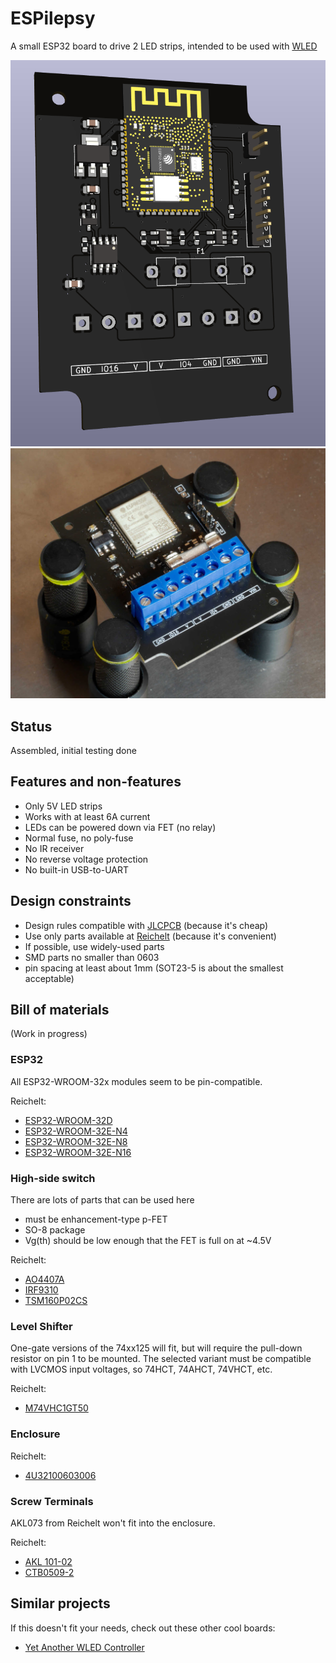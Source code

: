 ESPilepsy
=========

A small ESP32 board to drive 2 LED strips, intended to be used with [WLED](https://kno.wled.ge/)

![A rendered image of the PCB](espilepsy.png)
![A photo of the assembled PCB](espilepsy-v1.jpg)


## Status

Assembled, initial testing done

## Features and non-features

 - Only 5V LED strips
 - Works with at least 6A current
 - LEDs can be powered down via FET (no relay)
 - Normal fuse, no poly-fuse
 - No IR receiver
 - No reverse voltage protection
 - No built-in USB-to-UART

## Design constraints

 - Design rules compatible with [JLCPCB](https://jlcpcb.com/) (because it's cheap)
 - Use only parts available at [Reichelt](https://www.reichelt.de/) (because it's convenient)
 - If possible, use widely-used parts
 - SMD parts no smaller than 0603
 - pin spacing at least about 1mm (SOT23-5 is about the smallest acceptable)

## Bill of materials

(Work in progress)

### ESP32

All ESP32-WROOM-32x modules seem to be pin-compatible.

Reichelt:
 - [ESP32-WROOM-32D](https://www.reichelt.de/wifi-smd-modul-esp32-d0wd-4-mb-spi-3-3-v-18-x-25-5-x-3-2-mm-esp32wroom32d-p300012.html)
 - [ESP32-WROOM-32E-N4](https://www.reichelt.de/wifi-smd-modul-esp32-d0wd-v3-16-mb-spi-3-3-v-18-x-25-5-x-3-1-esp32wroom32e16-p300025.html)
 - [ESP32-WROOM-32E-N8](https://www.reichelt.de/wifi-modul-802-11-bt-2-4-2-5ghz-150mb-s-esp32wroom32e8-p311740.html)
 - [ESP32-WROOM-32E-N16](https://www.reichelt.de/wifi-smd-modul-esp32-d0wd-v3-16-mb-spi-3-3-v-18-x-25-5-x-3-1-esp32wroom32e16-p300025.html)

### High-side switch

There are lots of parts that can be used here

 - must be enhancement-type p-FET
 - SO-8 package
 - Vg(th) should be low enough that the FET is full on at ~4.5V
 
Reichelt: 
 - [AO4407A](https://www.reichelt.de/mosfet-p-kanal-30-v-12-a-rds-on-0-0085-ohm-so-8-ao-4407a-p166495.html)
 - [IRF9310](https://www.reichelt.de/mosfet-p-ch-30v-20a-2-5w-so-8-irf-9310-p132127.html)
 - [TSM160P02CS](https://www.reichelt.de/mosfet-p-ch-20v-11a-0-016r-so8-tsm160p02cs-p254930.html)

### Level Shifter

One-gate versions of the 74xx125 will fit, but will require the pull-down resistor on pin 1 to be mounted. The selected variant must be compatible with LVCMOS input voltages, so 74HCT, 74AHCT, 74VHCT, etc.

Reichelt:
 - [M74VHC1GT50](https://www.reichelt.de/buffer-cmos-1-65--5-5-v-sot-23-5-m74vhc1gt50dtt1g-p219278.html)

### Enclosure

Reichelt:
 - [4U32100603006](https://www.reichelt.de/industriegehaeuse-76-x-59-x-28-mm-ip54-schwarz-4u32100603006-p324273.html)

### Screw Terminals

AKL073 from Reichelt won't fit into the enclosure.

Reichelt:
 - [AKL 101-02](https://www.reichelt.de/anschlussklemme-2-pol-2-mm-rm-5-08-akl-101-02-p36605.html)
 - [CTB0509-2](https://www.reichelt.de/loetbare-schraubklemme-2-pol-rm-5-08-mm-90--ctb0509-2-p292701.html)

## Similar projects

If this doesn't fit your needs, check out these other cool boards:

 - [Yet Another WLED Controller](https://github.com/lizardsystems/yawl-controller)
